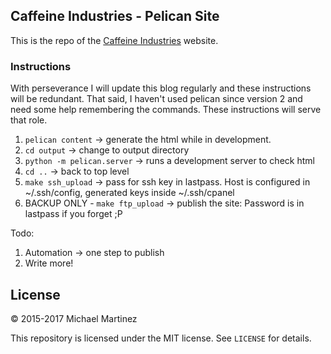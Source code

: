 ## Caffeine Industries - Pelican Site

This is the repo of the [Caffeine Industries](http://caffeineindustries.com) website.

### Instructions

With perseverance I will update this blog regularly and these instructions will be redundant. That said, I haven't used
pelican since version 2 and need some help remembering the commands. These instructions will serve that role.

1. `pelican content` -> generate the html while in development.
2. `cd output` -> change to output directory
3. `python -m pelican.server` -> runs a development server to check html
4. `cd ..` -> back to top level
5. `make ssh_upload` -> pass for ssh key in lastpass. Host is configured in ~/.ssh/config, generated keys inside ~/.ssh/cpanel
6. BACKUP ONLY - `make ftp_upload` -> publish the site: Password is in lastpass if you forget ;P

Todo:
1. Automation -> one step to publish
2. Write more!

## License

&copy; 2015-2017 Michael Martinez

This repository is licensed under the MIT license. See `LICENSE` for
details.
